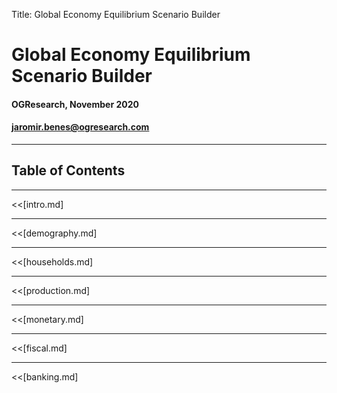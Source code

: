 Title: Global Economy Equilibrium Scenario Builder


# Global Economy Equilibrium Scenario Builder

#### OGResearch, November 2020

#### jaromir.benes@ogresearch.com

---

## Table of Contents

<!--TOC max2-->

$$
\newcommand{\E}{\mathrm{E}}
\newcommand{\ss}{_\mathrm{ss}}
\newcommand{\ssp}{_\mathrm{ss+1}}
\newcommand{\ssm}{_\mathrm{ss-1}}
\newcommand{\xnf}{\mathit{nf}}
\newcommand{\ref}{\mathrm{ref}}
$$

---

<<[intro.md]

---

<<[demography.md]

---

<<[households.md]

---

<<[production.md]

---

<<[monetary.md]

---

<<[fiscal.md]

---

<<[banking.md]


